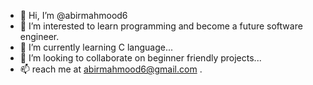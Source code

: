 - 👋 Hi, I’m @abirmahmood6
- 👀 I’m interested to learn programming and become a future software engineer.
- 🌱 I’m currently learning C language...
- 💞️ I’m looking to collaborate on beginner friendly projects...
- 📫  reach me at abirmahmood6@gmail.com .

<!---
abirmahmood6/abirmahmood6 is a ✨ special ✨ repository because its `README.md` (this file) appears on your GitHub profile.
You can click the Preview link to take a look at your changes.
--->
